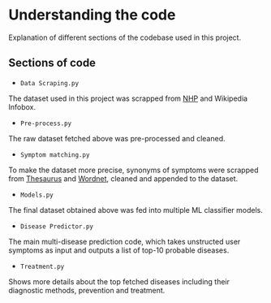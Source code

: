 
# Understanding the code

Explanation of different sections of the codebase used in this project.

## Sections of code
- `Data Scraping.py`

The dataset used in this project was scrapped from [NHP](https://www.nhp.gov.in/disease-a-z) and Wikipedia Infobox.

- `Pre-process.py`

The raw dataset fetched above was pre-processed and cleaned.

- `Symptom matching.py`

To make the dataset more precise, synonyms of symptoms were scrapped from [Thesaurus](https://www.thesaurus.com/browse/synonym) and [Wordnet](https://www.nltk.org/howto/wordnet.html), cleaned and appended to the dataset.

- `Models.py`

The final dataset obtained above was fed into multiple ML classifier models.

- `Disease Predictor.py`

The main multi-disease prediction code, which takes unstructed user symptoms as input and outputs a list of top-10 probable diseases. 

- `Treatment.py`

Shows more details about the top fetched diseases including their diagnostic methods, prevention and treatment. 
